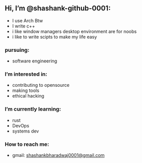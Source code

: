 ##  Hi, I’m @shashank-github-0001:

* I use Arch Btw
* I write c++
* i like window managers desktop environment are for noobs
* i like to write scipts to make my life easy

### pursuing:

* software engineering

###  I’m interested in:

* contributing to opensource
* making tools
* ethical hacking

###  I’m currently learning:

* rust
* DevOps
* systems dev

###  How to reach me:

* gmail: shashankbharadwaj0001@gmail.com
